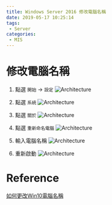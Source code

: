 ```yaml
---
title: Windows Server 2016 修改電腦名稱
date: 2019-05-17 10:25:14
tags: 
 - Server
categories: 
 - MIS
---
```


# 修改電腦名稱
1. 點選 `開始` → `設定`
![Architecture](1.png)

2. 點選 `系統`
![Architecture](2.png)

3. 點選 `關於`
![Architecture](3.png)

4. 點選 `重新命名電腦`
![Architecture](4.png)

5. 輸入電腦名稱
![Architecture](5.png)

6. 重新啟動
![Architecture](6.png)

# Reference
[如何更改Win10電腦名稱](https://www.itread01.com/articles/1491176308.html)